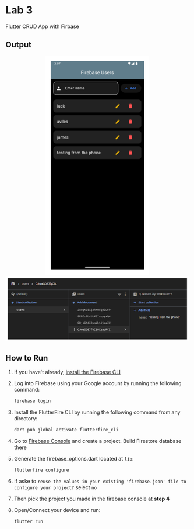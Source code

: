 # Lab 3
Flutter CRUD App with Firbase

## Output

<div align="center">
  <img src="/assets/UI.png" alt="Phone Screen" height="600">
</div>

<div align="center">
  <img src="/assets/database.png" alt="Phone Screen">
</div>

## How to Run

1. If you have't already, [install the Firebase CLI](https://firebase.google.com/docs/cli#setup_update_cli)

2. Log into Firebase using your Google account by running the following command:
    ```bash
    firebase login
    ```
3. Install the FlutterFire CLI by running the following command from any directory:
    ```bash
    dart pub global activate flutterfire_cli
    ```
4. Go to [Firebase Console](https://console.firebase.google.com/) and create a project. Build Firestore database there

5. Generate the firebase_options.dart located at `lib`:
    ```powershell
    flutterfire configure
    ```

6. If aske to `reuse the values in your existing 'firebase.json' file to configure your project?` select `no`

7. Then pick the project you made in the firebase console at **step 4**

8. Open/Connect your device and run:
    ```bash
    flutter run
    ```